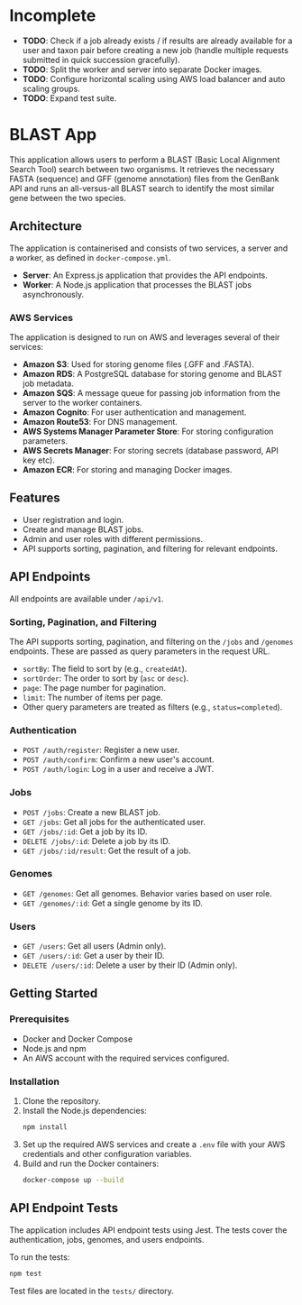 # Incomplete

  * **TODO**: Check if a job already exists / if results are already available for a user and taxon pair before creating a new job (handle multiple requests submitted in quick succession gracefully).
  * **TODO**: Split the worker and server into separate Docker images.
  * **TODO**: Configure horizontal scaling using AWS load balancer and auto scaling groups.
  * **TODO**: Expand test suite.

# BLAST App

This application allows users to perform a BLAST (Basic Local Alignment Search Tool) search between two organisms. It retrieves the necessary FASTA (sequence) and GFF (genome annotation) files from the GenBank API and runs an all-versus-all BLAST search to identify the most similar gene between the two species.

## Architecture

The application is containerised and consists of two services, a server and a worker, as defined in `docker-compose.yml`.

  * **Server**: An Express.js application that provides the API endpoints.
  * **Worker**: A Node.js application that processes the BLAST jobs asynchronously.

### AWS Services

The application is designed to run on AWS and leverages several of their services:

  * **Amazon S3**: Used for storing genome files (.GFF and .FASTA).
  * **Amazon RDS**: A PostgreSQL database for storing genome and BLAST job metadata.
  * **Amazon SQS**: A message queue for passing job information from the server to the worker containers.
  * **Amazon Cognito**: For user authentication and management.
  * **Amazon Route53**: For DNS management.
  * **AWS Systems Manager Parameter Store**: For storing configuration parameters.
  * **AWS Secrets Manager**: For storing secrets (database password, API key etc).
  * **Amazon ECR**: For storing and managing Docker images.

## Features

  * User registration and login.
  * Create and manage BLAST jobs.
  * Admin and user roles with different permissions.
  * API supports sorting, pagination, and filtering for relevant endpoints.

## API Endpoints

All endpoints are available under `/api/v1`.

### Sorting, Pagination, and Filtering

The API supports sorting, pagination, and filtering on the `/jobs` and `/genomes` endpoints. These are passed as query parameters in the request URL.

  * `sortBy`: The field to sort by (e.g., `createdAt`).
  * `sortOrder`: The order to sort by (`asc` or `desc`).
  * `page`: The page number for pagination.
  * `limit`: The number of items per page.
  * Other query parameters are treated as filters (e.g., `status=completed`).

### Authentication

  * `POST /auth/register`: Register a new user.
  * `POST /auth/confirm`: Confirm a new user's account.
  * `POST /auth/login`: Log in a user and receive a JWT.

### Jobs

  * `POST /jobs`: Create a new BLAST job.
  * `GET /jobs`: Get all jobs for the authenticated user.
  * `GET /jobs/:id`: Get a job by its ID.
  * `DELETE /jobs/:id`: Delete a job by its ID.
  * `GET /jobs/:id/result`: Get the result of a job.

### Genomes

  * `GET /genomes`: Get all genomes. Behavior varies based on user role.
  * `GET /genomes/:id`: Get a single genome by its ID.

### Users

  * `GET /users`: Get all users (Admin only).
  * `GET /users/:id`: Get a user by their ID.
  * `DELETE /users/:id`: Delete a user by their ID (Admin only).

## Getting Started

### Prerequisites

  * Docker and Docker Compose
  * Node.js and npm
  * An AWS account with the required services configured.

### Installation

1.  Clone the repository.
2.  Install the Node.js dependencies:
    ```bash
    npm install
    ```
3.  Set up the required AWS services and create a `.env` file with your AWS credentials and other configuration variables.
4.  Build and run the Docker containers:
    ```bash
    docker-compose up --build
    ```

## API Endpoint Tests

The application includes API endpoint tests using Jest. The tests cover the authentication, jobs, genomes, and users endpoints.

To run the tests:

```bash
npm test
```

Test files are located in the `tests/` directory.
